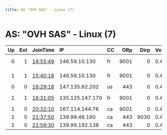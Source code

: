 ```yaml
---
title: AS "OVH SAS" - Linux (7)
---
```


# AS: "OVH SAS" - Linux (7)

|   Up |   Ext | JoinTime                                                                                              | IP              | CC   |   ORp |   Dirp | Version   | Contact                  | Nickname         |   eFamMembers |
|-----:|------:|:------------------------------------------------------------------------------------------------------|:----------------|:-----|------:|-------:|:----------|:-------------------------|:-----------------|--------------:|
|    0 |     1 | [14:55:49](https://nusenu.github.io/OrNetStats/w/relay/4FDFABCD1D7332B8564ED8987FF6EDA653BE128A.html) | 146.59.10.130   | fr   |  9001 |      0 | 0.4.6.9   | crederedeus at startmail | Gott             |             1 |
|    1 |     1 | [15:40:18](https://nusenu.github.io/OrNetStats/w/relay/D8D6C8A6EE34BBC20FA4DCD460459310E0168B90.html) | 146.59.10.130   | fr   |  9001 |      0 | 0.4.6.9   | crederedeus at startmail | God              |             5 |
|    0 |     0 | [16:29:18](https://nusenu.github.io/OrNetStats/w/relay/130A892F04247C315499F10928798EE01F8F6632.html) | 147.135.62.202  | us   |   443 |      0 | 0.4.6.8   | dans68078@gmail.com      | Unnamed          |             1 |
|    1 |     1 | [16:31:05](https://nusenu.github.io/OrNetStats/w/relay/D6D5B51B28BA511D0810975CE9E72015428F05AF.html) | 135.125.147.170 | fr   |  9001 |      0 | 0.4.6.9   | crederedeus at startmail | Hades            |             5 |
|    1 |     0 | [20:32:10](https://nusenu.github.io/OrNetStats/w/relay/8DBA2482DA4A285790C5D9262B501D4E7BE4A71A.html) | 167.114.144.76  | ca   |  9001 |      0 | 0.4.6.9   | admin@FreeMirror.org     | FreeMirrorOrgCA2 |             9 |
|    1 |     0 | [21:37:50](https://nusenu.github.io/OrNetStats/w/relay/07C102D6B027E5B2B9C942E3E942C0F24DFEE51B.html) | 139.99.46.190   | ca   |   443 |   9030 | 0.4.5.10  | admin@FreeMirror.org     | FreeMirrorOrgSG  |             9 |
|    1 |     0 | [21:59:30](https://nusenu.github.io/OrNetStats/w/relay/89D1CA6FDA85CE2183781052AB23A4FA237D9601.html) | 139.99.192.138  | ca   |   443 |      0 | 0.4.6.9   | admin@FreeMirror.org     | FreeMirrorOrgAU  |             9 |
